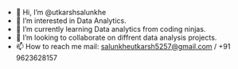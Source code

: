 - 👋 Hi, I’m @utkarshsalunkhe
- 👀 I’m interested in Data Analytics.
- 🌱 I’m currently learning Data analytics from coding ninjas.
- 💞️ I’m looking to collaborate on diffrent data analysis projects.
- 📫 How to reach me mail: salunkheutkarsh5257@gmail.com / +91 9623628157

<!---
utkarshsalunkhe/utkarshsalunkhe is a ✨ special ✨ repository because its `README.md` (this file) appears on your GitHub profile.
You can click the Preview link to take a look at your changes.
--->
